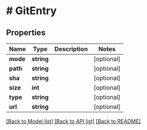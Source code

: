 # # GitEntry

## Properties

Name | Type | Description | Notes
------------ | ------------- | ------------- | -------------
**mode** | **string** |  | [optional]
**path** | **string** |  | [optional]
**sha** | **string** |  | [optional]
**size** | **int** |  | [optional]
**type** | **string** |  | [optional]
**url** | **string** |  | [optional]

[[Back to Model list]](../../README.md#models) [[Back to API list]](../../README.md#endpoints) [[Back to README]](../../README.md)
